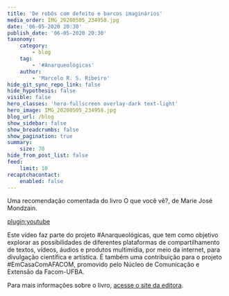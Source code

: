 ```yaml
---
title: 'De robôs com defeito e barcos imaginários'
media_order: IMG_20200505_234958.jpg
date: '06-05-2020 20:30'
publish_date: '06-05-2020 20:30'
taxonomy:
    category:
        - blog
    tag:
        - '#Anarqueológicas'
    author:
        - 'Marcelo R. S. Ribeiro'
hide_git_sync_repo_link: false
hide_hypothesis: false
visible: false
hero_classes: 'hero-fullscreen overlay-dark text-light'
hero_image: IMG_20200505_234958.jpg
blog_url: /blog
show_sidebar: false
show_breadcrumbs: false
show_pagination: true
summary:
    size: 70
hide_from_post_list: false
feed:
    limit: 10
recaptchacontact:
    enabled: false
---
```


Uma recomendação comentada do livro O que você vê?, de Marie José Mondzain.

[plugin:youtube](https://www.youtube.com/watch?v=nxPaWHprVXQ)

Este vídeo faz parte do projeto #Anarqueológicas, que tem como objetivo explorar as possibilidades de diferentes plataformas de compartilhamento de textos, vídeos, áudios e produtos multimídia, por meio da internet, para  divulgação científica e artística. É também uma contribuição para o projeto #EmCasaComAFACOM, promovido pelo Núcleo de Comunicação e Extensão da Facom-UFBA.

Para mais informações sobre o livro, [acesse o site da editora](https://grupoautentica.com.br/yellowfante/livros/o-que-voce-ve/740).